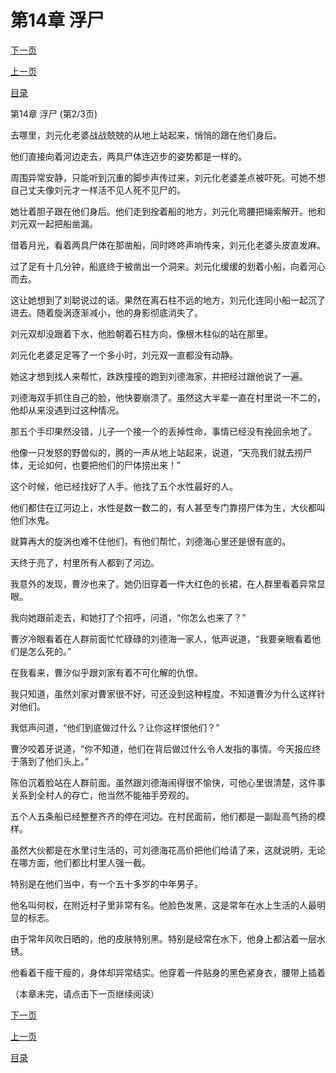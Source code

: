 <h1>第14章   浮尸</h1>
            <div><p><a href="./41_%E7%AC%AC14%E7%AB%A0_%E6%B5%AE%E5%B0%B8.md">下一页</a></p><p><a href="./39_%E7%AC%AC14%E7%AB%A0_%E6%B5%AE%E5%B0%B8.md">上一页</a></p><p><a href="../">目录</a></p></div>
            <div><p>第14章   浮尸 (第2/3页)</p><p>去哪里，刘元化老婆战战兢兢的从地上站起来，悄悄的跟在他们身后。</p><p>他们直接向着河边走去，两具尸体连迈步的姿势都是一样的。</p><p>周围异常安静，只能听到沉重的脚步声传过来，刘元化老婆差点被吓死。可她不想自己丈夫像刘元才一样活不见人死不见尸的。</p><p>她壮着胆子跟在他们身后。他们走到拴着船的地方，刘元化弯腰把绳索解开。他和刘元双一起把船凿漏。</p><p>借着月光，看着两具尸体在那凿船，同时咚咚声响传来，刘元化老婆头皮直发麻。</p><p>过了足有十几分钟，船底终于被凿出一个洞来。刘元化缓缓的划着小船，向着河心而去。</p><p>这让她想到了刘聪说过的话。果然在离石柱不远的地方，刘元化连同小船一起沉了进去。随着旋涡逐渐减小，他的身影彻底消失了。</p><p>刘元双却没跟着下水，他脸朝着石柱方向，像根木柱似的站在那里。</p><p>刘元化老婆足足等了一个多小时，刘元双一直都没有动静。</p><p>她这才想到找人来帮忙，跌跌撞撞的跑到刘德海家，并把经过跟他说了一遍。</p><p>刘德海双手抓住自己的脸，他快要崩溃了。虽然这大半辈一直在村里说一不二的，他却从来没遇到过这种情况。</p><p>那五个手印果然没错，儿子一个接一个的丢掉性命，事情已经没有挽回余地了。</p><p>他像一只发怒的野兽似的，腾的一声从地上站起来，说道，“天亮我们就去捞尸体，无论如何，也要把他们的尸体捞出来！”</p><p>这个时候，他已经找好了人手。他找了五个水性最好的人。</p><p>他们都住在辽河边上，水性是数一数二的，有人甚至专门靠捞尸体为生，大伙都叫他们水鬼。</p><p>就算再大的旋涡也难不住他们，有他们帮忙，刘德海心里还是很有底的。</p><p>天终于亮了，村里所有人都到了河边。</p><p>我意外的发现，曹汐也来了。她仍旧穿着一件大红色的长裙，在人群里看着异常显眼。</p><p>我向她跟前走去，和她打了个招呼，问道，“你怎么也来了？”</p><p>曹汐冷眼看着在人群前面忙忙碌碌的刘德海一家人，低声说道，“我要亲眼看着他们是怎么死的。”</p><p>在我看来，曹汐似乎跟刘家有着不可化解的仇恨。</p><p>我只知道，虽然刘家对曹家很不好，可还没到这种程度。不知道曹汐为什么这样针对他们。</p><p>我低声问道，“他们到底做过什么？让你这样恨他们？”</p><p>曹汐咬着牙说道，“你不知道，他们在背后做过什么令人发指的事情。今天报应终于落到了他们头上。”</p><p>陈伯沉着脸站在人群前面。虽然跟刘德海闹得很不愉快，可他心里很清楚，这件事关系到全村人的存亡，他当然不能袖手旁观的。</p><p>五个人五条船已经整整齐齐的停在河边。在村民面前，他们都是一副趾高气扬的模样。</p><p>虽然大伙都是在水里讨生活的，可刘德海花高价把他们给请了来，这就说明，无论在哪方面，他们都比村里人强一截。</p><p>特别是在他们当中，有一个五十多岁的中年男子。</p><p>他名叫何权，在附近村子里非常有名。他脸色发黑，这是常年在水上生活的人最明显的标志。</p><p>由于常年风吹日晒的，他的皮肤特别黑。特别是经常在水下，他身上都沾着一层水锈。</p><p>他看着干瘦干瘦的，身体却异常结实。他穿着一件贴身的黑色紧身衣，腰带上插着</p><p>（本章未完，请点击下一页继续阅读）</p></div>
            <div><p><a href="./41_%E7%AC%AC14%E7%AB%A0_%E6%B5%AE%E5%B0%B8.md">下一页</a></p><p><a href="./39_%E7%AC%AC14%E7%AB%A0_%E6%B5%AE%E5%B0%B8.md">上一页</a></p><p><a href="../">目录</a></p></div>